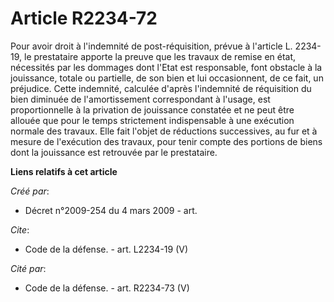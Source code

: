 # Article R2234-72

Pour avoir droit à l'indemnité de post-réquisition, prévue à l'article L. 2234-19, le prestataire apporte la preuve que les
travaux de remise en état, nécessités par les dommages dont l'Etat est responsable, font obstacle à la jouissance, totale ou
partielle, de son bien et lui occasionnent, de ce fait, un préjudice. Cette indemnité, calculée d'après l'indemnité de
réquisition du bien diminuée de l'amortissement correspondant à l'usage, est proportionnelle à la privation de jouissance
constatée et ne peut être allouée que pour le temps strictement indispensable à une exécution normale des travaux. Elle fait
l'objet de réductions successives, au fur et à mesure de l'exécution des travaux, pour tenir compte des portions de biens
dont la jouissance est retrouvée par le prestataire.

**Liens relatifs à cet article**

_Créé par_:

  - Décret n°2009-254 du 4 mars 2009 - art.

_Cite_:

  - Code de la défense. - art. L2234-19 (V)

_Cité par_:

  - Code de la défense. - art. R2234-73 (V)
